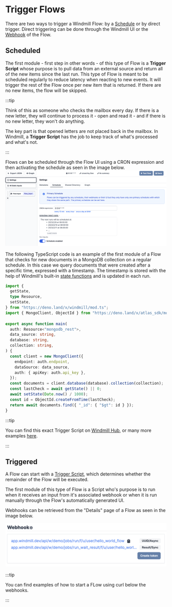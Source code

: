 # Trigger Flows

There are two ways to trigger a Windmill Flow: by a
[Schedule](../5_schedules/index.md) or by direct trigger. Direct triggering can
be done through the Windmill UI or the [Webhook](../4_webhooks/index.md) of the
Flow.

## Scheduled

The first module - first step in other words - of this type of Flow is a
**Trigger Script** whose purpose is to pull data from an external source and
return all of the new items since the last run. This type of Flow is meant to be
scheduled regularly to reduce latency when reacting to new events. It will
trigger the rest of the Flow once per new item that is returned. If there are no
new items, the flow will be skipped.

:::tip

Think of this as someone who checks the mailbox every day. If there is a new
letter, they will continue to process it - open and read it - and if there is no
new letter, they won't do anything.

The key part is that opened letters are not placed back in the mailbox. In
Windmill, a **Trigger Script** has the job to keep track of what's processed and
what's not.

:::

Flows can be scheduled through the Flow UI using a CRON expression and then
activating the schedule as seen in the image below.
![Schedule Scripts](./schedule-flow.png)

The following TypeScript code is an example of the first module of a Flow that
checks for new documents in a MongoDB collection on a regular schedule. In this
case we query documents that were created after a specific time, expressed with
a timestamp. The timestamp is stored with the help of Windmill's built-in
[state functions](../../reference/index.md#state--internal-state) and is updated
in each run.

```ts
import {
  getState,
  type Resource,
  setState,
} from "https://deno.land/x/windmill/mod.ts";
import { MongoClient, ObjectId } from "https://deno.land/x/atlas_sdk/mod.ts";

export async function main(
  auth: Resource<"mongodb_rest">,
  data_source: string,
  database: string,
  collection: string,
) {
  const client = new MongoClient({
    endpoint: auth.endpoint,
    dataSource: data_source,
    auth: { apiKey: auth.api_key },
  });
  const documents = client.database(database).collection(collection);
  const lastCheck = await getState() || 0;
  await setState(Date.now() / 1000);
  const id = ObjectId.createFromTime(lastCheck);
  return await documents.find({ "_id": { "$gt": id } });
}
```

:::tip

You can find this exact Trigger Script on
[Windmill Hub](https://hub.windmill.dev/scripts/mongodb/1462/get-recently-inserted-documents-mongodb),
or many more examples [here](https://hub.windmill.dev/triggers).

:::

## Triggered

A Flow can start with a
[Trigger Script](../../reference/index.md#trigger-scripts), which determines
whether the remainder of the Flow will be executed.

The first module of this type of Flow is a Script who's purpose is to run when
it receives an input from it's associated webhook or when it is run manually
through the Flow's automatically generated UI.

Webhooks can be retrieved from the "Details" page of a Flow as seen in the image
below.

![Flow webhooks](./retrieve-webhook.png)

:::tip

You can find examples of how to start a FLow using curl below the webhooks.

:::
